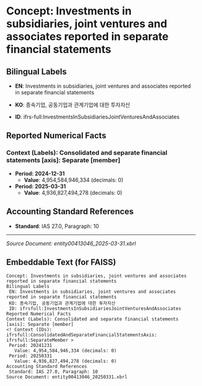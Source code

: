 # Concept: Investments in subsidiaries, joint ventures and associates reported in separate financial statements

## Bilingual Labels
- **EN**: Investments in subsidiaries, joint ventures and associates reported in separate financial statements
- **KO**: 종속기업, 공동기업과 관계기업에 대한 투자자산

- **ID**: ifrs-full:InvestmentsInSubsidiariesJointVenturesAndAssociates

## Reported Numerical Facts

### **Context (Labels): Consolidated and separate financial statements [axis]: Separate [member]**
<!-- Context (IDs): ifrs-full:ConsolidatedAndSeparateFinancialStatementsAxis: ifrs-full:SeparateMember -->
- **Period: 2024-12-31**
  - **Value**: 4,954,584,946,334 (decimals: 0)
- **Period: 2025-03-31**
  - **Value**: 4,936,827,494,278 (decimals: 0)

## Accounting Standard References
- **Standard**: IAS 27.0, Paragraph: 10

---
*Source Document: entity00413046_2025-03-31.xbrl*
## Embeddable Text (for FAISS)
```text
Concept: Investments in subsidiaries, joint ventures and associates reported in separate financial statements
Bilingual Labels
 EN: Investments in subsidiaries, joint ventures and associates reported in separate financial statements
 KO: 종속기업, 공동기업과 관계기업에 대한 투자자산
 ID: ifrsfull:InvestmentsInSubsidiariesJointVenturesAndAssociates
Reported Numerical Facts
Context (Labels): Consolidated and separate financial statements [axis]: Separate [member]
<! Context (IDs): ifrsfull:ConsolidatedAndSeparateFinancialStatementsAxis: ifrsfull:SeparateMember >
 Period: 20241231
   Value: 4,954,584,946,334 (decimals: 0)
 Period: 20250331
   Value: 4,936,827,494,278 (decimals: 0)
Accounting Standard References
 Standard: IAS 27.0, Paragraph: 10
Source Document: entity00413046_20250331.xbrl
```